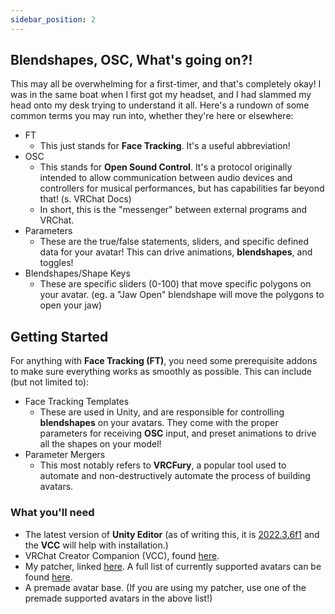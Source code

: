 ```yaml
---
sidebar_position: 2
---
```


## Blendshapes, OSC, What's going on?!

This may all be overwhelming for a first-timer, and that's completely okay! I was in the same boat when I first got my headset, and I had slammed my head onto my desk trying to understand it all. Here's a rundown of some common terms you may run into, whether they're here or elsewhere:

- FT
  - This just stands for **Face Tracking**. It's a useful abbreviation!
- OSC
  - This stands for **Open Sound Control**. It's a protocol originally intended to allow communication between audio devices and controllers for musical performances, but has capabilities far beyond that! (s. VRChat Docs)
  - In short, this is the "messenger" between external programs and VRChat.
- Parameters
  - These are the true/false statements, sliders, and specific defined data for your avatar! This can drive animations, **blendshapes**, and toggles!
- Blendshapes/Shape Keys
  - These are specific sliders (0-100) that move specific polygons on your avatar. (eg. a "Jaw Open" blendshape will move the polygons to open your jaw)

## Getting Started

For anything with **Face Tracking (FT)**, you need some prerequisite addons to make sure everything works as smoothly as possible. This can include (but not limited to):

- Face Tracking Templates
  - These are used in Unity, and are responsible for controlling **blendshapes** on your avatars. They come with the proper parameters for receiving **OSC** input, and preset animations to drive all the shapes on your model!
- Parameter Mergers
  - This most notably refers to **VRCFury**, a popular tool used to automate and non-destructively automate the process of building avatars. 
### What you'll need

- The latest version of **Unity Editor** (as of writing this, it is [2022.3.6f1](https://unity.com/releases/editor/whats-new/2022.3.6) and the **VCC** will help with installation.)
- VRChat Creator Companion (VCC), found [here](https://vrchat.com/download/vcc).
- My patcher, linked [here](https://github.com/hantnor/FTPatcher). A full list of currently supported avatars can be found [here](https://hantnor.gumroad.com).
- A premade avatar base. (If you are using my patcher, use one of the premade supported avatars in the above list!)
